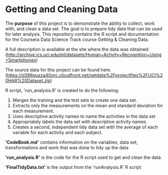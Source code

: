 # Getting and Cleaning Data

The **purpose** of this project is to demonstrate the ability to collect, work with, and clean a data set. The goal is to prepare tidy data that can be used for later analysis. This repository contains the R script and documentation for the Coursera Data Science Track course Getting & Cleaning Data.

A full description is available at the site where the data was obtained:
(http://archive.ics.uci.edu/ml/datasets/Human+Activity+Recognition+Using+Smartphones)

The source data for this project can be found here.(https://d396qusza40orc.cloudfront.net/getdata%2Fprojectfiles%2FUCI%20HAR%20Dataset.zip)

R script, 'run_analysis.R' is created to do the following:

1. Merges the training and the test sets to create one data set.
2. Extracts only the measurements on the mean and standard deviation for each measurement.
3. Uses descriptive activity names to name the activities in the data set
4. Appropriately labels the data set with descriptive activity names.
5. Creates a second, independent tidy data set with the average of each variable for each activity and each subject.

**'CodeBook.md'** contains information on the variables, data set, transformations and work that was done to tidy up the data

**'run_analysis.R'** is the code for the R script used to get and clean the data.

**'FinalTidyData.txt'** is the output from the 'runAnalysis.R' R script
